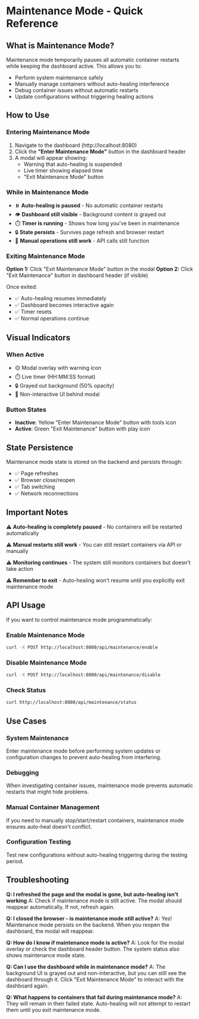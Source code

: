 # Maintenance Mode - Quick Reference

## What is Maintenance Mode?

Maintenance mode temporarily pauses all automatic container restarts while keeping the dashboard active. This allows you to:
- Perform system maintenance safely
- Manually manage containers without auto-healing interference
- Debug container issues without automatic restarts
- Update configurations without triggering healing actions

## How to Use

### Entering Maintenance Mode

1. Navigate to the dashboard (http://localhost:8080)
2. Click the **"Enter Maintenance Mode"** button in the dashboard header
3. A modal will appear showing:
   - Warning that auto-healing is suspended
   - Live timer showing elapsed time
   - "Exit Maintenance Mode" button

### While in Maintenance Mode

- ⏸️ **Auto-healing is paused** - No automatic container restarts
- 👁️ **Dashboard still visible** - Background content is grayed out
- ⏱️ **Timer is running** - Shows how long you've been in maintenance
- 🔒 **State persists** - Survives page refresh and browser restart
- 🔧 **Manual operations still work** - API calls still function

### Exiting Maintenance Mode

**Option 1:** Click "Exit Maintenance Mode" button in the modal
**Option 2:** Click "Exit Maintenance" button in dashboard header (if visible)

Once exited:
- ✅ Auto-healing resumes immediately
- ✅ Dashboard becomes interactive again
- ✅ Timer resets
- ✅ Normal operations continue

## Visual Indicators

### When Active
- 🟡 Modal overlay with warning icon
- ⏱️ Live timer (HH:MM:SS format)
- 🔒 Grayed out background (50% opacity)
- 🚫 Non-interactive UI behind modal

### Button States
- **Inactive**: Yellow "Enter Maintenance Mode" button with tools icon
- **Active**: Green "Exit Maintenance" button with play icon

## State Persistence

Maintenance mode state is stored on the backend and persists through:
- ✅ Page refreshes
- ✅ Browser close/reopen
- ✅ Tab switching
- ✅ Network reconnections

## Important Notes

⚠️ **Auto-healing is completely paused** - No containers will be restarted automatically

⚠️ **Manual restarts still work** - You can still restart containers via API or manually

⚠️ **Monitoring continues** - The system still monitors containers but doesn't take action

⚠️ **Remember to exit** - Auto-healing won't resume until you explicitly exit maintenance mode

## API Usage

If you want to control maintenance mode programmatically:

### Enable Maintenance Mode
```bash
curl -X POST http://localhost:8080/api/maintenance/enable
```

### Disable Maintenance Mode
```bash
curl -X POST http://localhost:8080/api/maintenance/disable
```

### Check Status
```bash
curl http://localhost:8080/api/maintenance/status
```

## Use Cases

### System Maintenance
Enter maintenance mode before performing system updates or configuration changes to prevent auto-healing from interfering.

### Debugging
When investigating container issues, maintenance mode prevents automatic restarts that might hide problems.

### Manual Container Management
If you need to manually stop/start/restart containers, maintenance mode ensures auto-heal doesn't conflict.

### Configuration Testing
Test new configurations without auto-healing triggering during the testing period.

## Troubleshooting

**Q: I refreshed the page and the modal is gone, but auto-healing isn't working**
A: Check if maintenance mode is still active. The modal should reappear automatically. If not, refresh again.

**Q: I closed the browser - is maintenance mode still active?**
A: Yes! Maintenance mode persists on the backend. When you reopen the dashboard, the modal will reappear.

**Q: How do I know if maintenance mode is active?**
A: Look for the modal overlay or check the dashboard header button. The system status also shows maintenance mode state.

**Q: Can I use the dashboard while in maintenance mode?**
A: The background UI is grayed out and non-interactive, but you can still see the dashboard through it. Click "Exit Maintenance Mode" to interact with the dashboard again.

**Q: What happens to containers that fail during maintenance mode?**
A: They will remain in their failed state. Auto-healing will not attempt to restart them until you exit maintenance mode.

